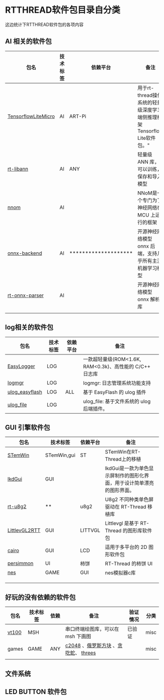 # RTTHREAD软件包目录自分类

这边统计下RTTHREAD软件包的各项内容

## AI 相关的软件包

| 包名                                                         | 技术标签 | 依赖平台             | 备注                                                         | 分类 |
| ------------------------------------------------------------ | -------- | -------------------- | ------------------------------------------------------------ | ---- |
| [TensorflowLiteMicro](https://github.com/QingChuanWS/TensorflowLiteMicro) | AI       | ART-Pi               | 用于rt-thread操作系统的轻量级深度学习端侧推理框架Tensorflow Lite软件包。" |      |
| [rt-libann](https://github.com/wuhanstudio/rt-libann)        | AI       | ANY                  | 轻量级 ANN 库，可以训练，保存和导入模型                      |      |
| [nnom](https://github.com/majianjia/nnom)                    | AI       |                      | NNoM是一个专门为了神经网络在 MCU 上运行的框架                |      |
| [onnx-backend](https://github.com/wuhanstudio/onnx-backend)  | AI       | ******************** | 开源神经网络模型 onnx 后端，支持几乎所有主流机器学习模型     |      |
| [rt-onnx-parser](https://github.com/wuhanstudio/rt-onnx-parser) | AI       |                      | 开源神经网络模型 onnx 解析库                                 |      |
|                                                              |          |                      |                                                              |      |

##  log相关的软件包

| 包名                                                         | 技术标签 | 依赖平台 | 备注                                                    |
| ------------------------------------------------------------ | -------- | -------- | ------------------------------------------------------- |
| [EasyLogger](https://github.com/armink-rtt-pkgs/EasyLogger)  | LOG      |          | 一款超轻量级(ROM<1.6K, RAM<0.3k)、高性能的 C/C++ 日志库 |
| [logmgr](https://github.com/RT-Thread-packages/logmgr)       | LOG      |          | logmgr: 日志管理系统功能支持                            |
| [ulog_easyflash](https://github.com/armink-rtt-pkgs/ulog_easyflash) | LOG      | ALL      | 基于 EasyFlash 的 ulog 插件                             |
| [ulog_file](https://github.com/RT-Thread-packages/ulog_file) | LOG      |          | ulog_file: 基于文件系统的 ulog 后端插件。               |

## GUI 引擎软件包

| 包名                                                         | 技术标签    | 依赖平台 | 备注                                                         |
| ------------------------------------------------------------ | ----------- | -------- | ------------------------------------------------------------ |
| [STemWin](https://github.com/loogg/STemWin)                  | STemWin,gui | ST       | STemWin在RT-Thread上的移植                                   |
| [lkdGui](https://github.com/guoweilkd/lkdGui)                | GUI         |          | lkdGui是一款为单色显示屏制作的图形化界面，用于设计简单漂亮的图形界面。 |
| [rt-u8g2](https://github.com/wuhanstudio/rt-u8g2)            | **          | u8g2     | U8g2 不同种类单色屏驱动在 RT-Thread 移植库                   |
| [LittlevGL2RTT](https://github.com/liu2guang/LittlevGL2RTT)  | GUI         | LITTVGL  | Littlevgl 是基于 RT-Thread 的图形库软件包                    |
| [cairo](https://github.com/RT-Thread-packages/cairo)         | GUI         | LCD      | 适用于多平台的 2D 图形软件包                                 |
| [persimmon](https://github.com/RT-Thread-packages/persimmon) | UI          | 柿饼     | RT-Thread 的柿饼 UI                                          |
| [nes](https://gitee.com/Ghazi_gq/nes)                        | GAME        | GUI      | nes模拟器c库                                                 |
|                                                              |             |          |                                                              |
|                                                              |             |          |                                                              |
|                                                              |             |          |                                                              |



## 好玩的没有依赖的软件包

| 包名                                          | 技术标签 | 依赖 | 备注                                                         | 验证情况 | 分类 |
| --------------------------------------------- | -------- | ---- | ------------------------------------------------------------ | -------- | ---- |
| [vt100](https://github.com/wuhanstudio/vt100) | MSH      |      | 串口终端绘图库，可以在 msh 下画图                            | 已验证   | misc |
| games                                         | GAME     | ANY  | [c2048](https://github.com/mysterywolf/c2048)    、[俄罗斯方块](https://github.com/volatile-static/rtt_tetris)  、[贪吃蛇](https://github.com/mysterywolf/snake)、 [threes](https://github.com/mysterywolf/threes) |          | misc |
|                                               |          |      |                                                              |          |      |

## 文件系统

## LED BUTTON 软件包



